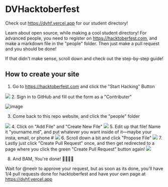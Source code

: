 # DVHacktoberfest 

Check out https://dvhf.vercel.app for our student directory!

Learn about open source, while making a cool student directory! For advanced people, you need to register on https://hacktoberfest.com, and make a markdown file in the "people" folder. Then just make a pull request and you should be done!

If that didn't make sense, scroll down and check out the step-by-step guide!

## How to create your site

1. Go to https://hacktoberfest.com and click the "Start Hacking" Button
<img src="https://doggo.ninja/a7wsVg.png"/>
2. Sign in to GitHub and fill out the form as a "Contributer" 

![image](https://user-images.githubusercontent.com/35831013/197941514-765060ed-80d2-4baa-aab9-7b1180fc4b4d.png)

3. Come back to this repo website, and click the "people" folder
<img src="https://doggo.ninja/QuhLOl.png"/>
4. Click on "Add File" and "Create New File"
<img src="https://doggo.ninja/FFnDlR.png"/>
5. Edit up that file! Name it "yourname.md", and put whatever you want inside of it—maybe your insta, email, or phone #
<img src="https://doggo.ninja/1tC3d9.png"/>
6. Scroll down a bit and click "Propose File"
<img src="https://doggo.ninja/UVJ7R5.png"/>
7. Lastly just click "Create Pull Request" once, and then get redirected to a page where you click the green "Create Pull Request" button again! 
<img src="https://doggo.ninja/CRyAST.png"/>

8. And BAM, You're done! 🎉🎉🎉🎉

Wait for @neelr to approve your request, but as soon as its done, you'll have 1/4 pull requests done for hacktoberfest and have your own page at https://dvhf.vercel.app
